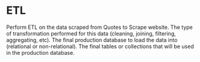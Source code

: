 # ETL
Perform ETL on the data scraped from Quotes to Scrape website. The type of transformation performed for this data (cleaning, joining, filtering, aggregating, etc).   The  final production database to load the data into (relational or non-relational).   The final tables or collections that will be used in the production database.  
